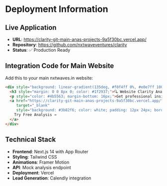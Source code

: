 # Deployment Information

## Live Application
- **URL**: https://clarity-git-main-anas-projects-9a5f30bc.vercel.app/
- **Repository**: https://github.com/nxtwaveventures/clarity
- **Status**: ✅ Production Ready

## Integration Code for Main Website

Add this to your main nxtwaves.in website:

```html
<div style="background: linear-gradient(135deg, #f0f4ff 0%, #e0e7ff 100%); padding: 24px; border-radius: 12px; border: 1px solid #c7d2fe; margin: 20px 0;">
  <h3 style="margin: 0 0 8px 0; color: #1f2937;">🔍 Website Clarity Analysis</h3>
  <p style="color: #4b5563; margin-bottom: 16px;">Get professional insights and clarity scores in 10 seconds</p>
  <a href="https://clarity-git-main-anas-projects-9a5f30bc.vercel.app/" 
     target="_blank" 
     style="background: #3b82f6; color: white; padding: 12px 24px; border-radius: 8px; text-decoration: none; font-weight: 500;">
    Try Free Analysis →
  </a>
</div>
```

## Technical Stack
- **Frontend**: Next.js 14 with App Router
- **Styling**: Tailwind CSS
- **Animations**: Framer Motion
- **API**: Mock analysis endpoint
- **Deployment**: Vercel
- **Lead Generation**: Calendly integration